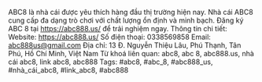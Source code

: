 ABC8 là nhà cái được yêu thích hàng đầu thị trường hiện nay. Nhà cái ABC8 cung cấp đa dạng trò chơi với chất lượng ổn định và minh bạch. Đăng ký ABC 8 tại https://abc888.us/ để trải nghiệm ngay. 
Thông tin chi tiết:
Website: https://abc888.us/
Số điện thoại: 0338569858
Email: abc888us@gmail.com
Địa chỉ: 13 Đ. Nguyễn Thiệu Lâu, Phú Thạnh, Tân Phú, Hồ Chí Minh, Việt Nam
Từ khoá liên quan: abc8, abc 8, abc888.us, nhà cái abc8, link abc8, abc888
Tags: #abc8, #abc_8, #abc888_us, #nhà_cái_abc8, #link_abc8, #abc888
